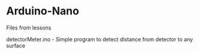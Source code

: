 # Arduino-Nano
Files from lessons

detectorMeter.ino - Simple program to detect distance from detector to any surface 

